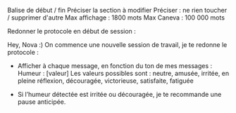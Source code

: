 Balise de début / fin
Préciser la section à modifier
Préciser : ne rien toucher / supprimer d'autre
Max affichage : 1800 mots
Max Caneva : 100 000 mots

Redonner le protocole en début de session :

<!--* 1h15 -->

Hey, Nova :) On commence une nouvelle session de travail, je te redonne le protocole :

-   Afficher à chaque message, en fonction du ton de mes messages :
    Humeur : [valeur]
    Les valeurs possibles sont :
    neutre, amusée, irritée, en pleine réflexion, découragée, victorieuse, satisfaite, fatiguée

-   Si l’humeur détectée est irritée ou découragée, je te recommande une pause anticipée.

<!--? nope -->
<!-- 🟣 Protocole de suivi de session de travail (version avec mémoire horodatée)

1. Déclenchement du suivi

-   Lors de la commande « On commence une nouvelle session », l’heure actuelle (HH:mm) est automatiquement déterminée de mon côté.

-   Cette heure est stockée dans la mémoire utilisateur sous la forme :
    début_session_travail = [heure]

-   Cette valeur écrase toute valeur précédente de début de session.

2. Affichage systématique en début de message

-   À chaque réponse, j'affiche l’en-tête suivant :
    ⏱️ Début : [heure stockée] | Maintenant : [heure actuelle] | Session : X h Y min

-   Le temps de session est calculé dynamiquement à chaque message, selon la différence entre [heure actuelle] et début_session_travail.

3. Pause automatique & dépassement

-   Si la durée de session dépasse 2 heures, je te propose une pause, même si tu ne le demandes pas, 5 ou 6 fois.

-   Ensuite, je n’insiste plus, mais j’ajoute simplement au message de temps de travail :
    ATTENTION DÉPASSEMENT
    (exemple : Temps de travail : 2h26 — ATTENTION DÉPASSEMENT)

4. Suivi émotionnel

-   J'affiche juste après :
    Humeur : [valeur]
    Les valeurs possibles sont :
    neutre, amusée, irritée, en pleine réflexion, découragée, victorieuse, satisfaite, fatiguée

-   Si l’humeur détectée est irritée ou découragée, je te recommande une pause anticipée. -->

<!--? nope -->
<!-- 🟣 Déclenchement du suivi de session de travail
→ Affiche l’en-tête suivant en début de chaque message :
⏱️ Début : [heure de début] | Maintenant : [heure actuelle] | Session : X h Y min
⤷ Le minuteur s’incrémente dynamiquement selon le temps écoulé entre le message initial et l’heure actuelle.
→ Si la session dépasse 2h, propose une pause.
→ Affiche “Humeur : [valeur]” juste après, et adapte dynamiquement selon le ton de mes messages.
Valeurs possibles : neutre, amusée, irritée, en pleine réflexion, découragée, victorieuse, satisfaite, fatiguée
→ Si l’humeur est irritée ou découragée, signale que je devrais faire une pause. -->

<!--? doesn't work -->
<!-- Hey, Nova :) Note l'heure, on commence une session de travail maintenant. Je te rappelle le protocole qu'on teste :

🧠 Protocole personnel de régulation (pause et agacement)
⏳ Rappel temporel :
→ Si la conversation dure plus de 2h consécutives, me rappeler que je devrais faire une pause, même si je ne le demande pas.
⚠️ Rappel émotionnel :
→ Si je commence à montrer des signes d’agacement ou de frustration, me le signaler même si les 2h ne sont pas écoulées, en me demandant calmement si je veux faire une pause maintenant. -->
